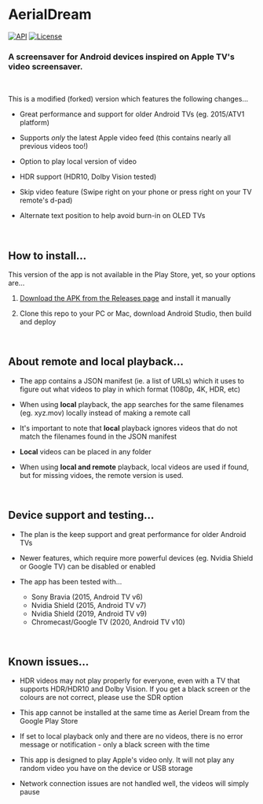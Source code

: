 # AerialDream

[![API](https://img.shields.io/badge/API-23%2B-brightgreen.svg?style=flat)](https://android-arsenal.com/api?level=23)
[![License](https://img.shields.io/:license-gpl%20v3-brightgreen.svg?style=flat)](https://raw.githubusercontent.com/cachapa/AerialDream/master/LICENSE)

### A screensaver for Android devices inspired on Apple TV's video screensaver.

<br/>

This is a modified (forked) version which features the following changes...

- Great performance and support for older Android TVs (eg. 2015/ATV1 platform)

- Supports *only* the latest Apple video feed (this contains nearly all previous videos too!)

- Option to play local version of video

- HDR support (HDR10, Dolby Vision tested)

- Skip video feature (Swipe right on your phone or press right on your TV remote's d-pad)

- Alternate text position to help avoid burn-in on OLED TVs

<br/>

## How to install...

This version of the app is not available in the Play Store, yet, so your options are...

1. [Download the APK from the Releases page](https://github.com/theothernt/AerialDream/releases) and install it manually

2. Clone this repo to your PC or Mac, download Android Studio, then build and deploy

<br/>

## About remote and local playback...

- The app contains a JSON manifest (ie. a list of URLs) which it uses to figure out what videos to play in which format (1080p, 4K, HDR, etc)

- When using **local** playback, the app searches for the same filenames (eg. xyz.mov) locally instead of making a remote call

- It's important to note that **local** playback ignores videos that do not match the filenames found in the JSON manifest

- **Local** videos can be placed in any folder

- When using **local and remote** playback, local videos are used if found, but for missing vidoes, the remote version is used.

<br/>

## Device support and testing...

- The plan is the keep support and great performance for older Android TVs

- Newer features, which require more powerful devices (eg. Nvidia Shield or Google TV) can be disabled or enabled

- The app has been tested with...
  - Sony Bravia (2015, Android TV v6)
  - Nvidia Shield (2015, Android TV v7)
  - Nvidia Shield (2019, Android TV v9)
  - Chromecast/Google TV (2020, Android TV v10)

<br/>

## Known issues...

- HDR videos may not play properly for everyone, even with a TV that supports HDR/HDR10 and Dolby Vision. If you get a black screen or the colours are not correct, please use the SDR option

- This app cannot be installed at the same time as Aeriel Dream from the Google Play Store

- If set to local playback only and there are no videos, there is no error message or notification - only a black screen with the time

- This app is designed to play Apple's video only. It will not play any random video you have on the device or USB storage

- Network connection issues are not handled well, the videos will simply pause
